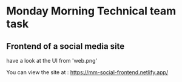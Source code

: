 # Monday Morning Technical team task

## Frontend of a social media site

have a look at the UI from 'web.png'

You can view the site at : https://mm-social-frontend.netlify.app/

